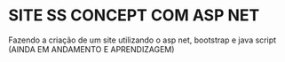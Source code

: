 # SITE SS CONCEPT COM ASP NET
Fazendo a criação de um site utilizando o asp net, bootstrap e java script (AINDA EM ANDAMENTO E APRENDIZAGEM)
